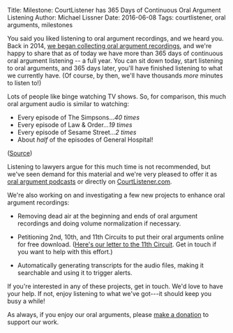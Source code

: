 Title: Milestone: CourtListener has 365 Days of Continuous Oral Argument Listening
Author: Michael Lissner
Date: 2016-06-08
Tags: courtlistener, oral arguments, milestones


You said you liked listening to oral argument recordings, and we heard you. Back in 2014, [we began collecting oral argument recordings][1], and we're happy to share that as of today we have more than 365 days of continuous oral argument listening -- a full year. You can sit down today, start listening to oral arguments, and 365 days later, you'll have finished listening to what we currently have. (Of course, by then, we'll have thousands *more* minutes to listen to!)

Lots of people like binge watching TV shows. So, for comparison, this much oral argument audio is similar to watching:

 - Every episode of The Simpsons&hellip;*40 times*
 - Every episode of Law & Order&hellip;*19 times*
 - Every episode of Sesame Street&hellip;*2 times*
 - About *half* of the episodes of General Hospital!

<p class="small gray">(<a href="http://www.bingeclock.com/">Source</a>)</p>

Listening to lawyers argue for this much time is not recommended, but we've seen demand for this material and we're very pleased to offer it as [oral argument podcasts][pd] or directly on [CourtListener.com][cl].

We're also working on and investigating a few new projects to enhance oral argument recordings:

 - Removing dead air at the beginning and ends of oral argument recordings and doing volume normalization if necessary.

 - Petitioning 2nd, 10th, and 11th Circuits to put their oral arguments online for free download. ([Here's our letter to the 11th Circuit][ca11]. Get in touch if you want to help with this effort.)

 - Automatically generating transcripts for the audio files, making it searchable and using it to trigger alerts.

If you're interested in any of these projects, get in touch. We'd love to have your help. If not, enjoy listening to what we've got---it should keep you busy a while!

As always, if you enjoy our oral arguments, please [make a donation][d] to support our work.


[1]: {filename}/oral-arguments-on-courtlistener.md
[pd]: https://www.courtlistener.com/podcasts/
[cl]: https://www.courtlistener.com/
[ca11]: {static}/pdf/letter-to-ca11-re-oral-arguments.pdf
[d]: {filename}/pages/donate.md
